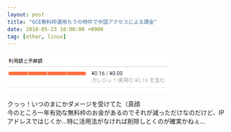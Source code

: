 ```yaml
---
layout: post
title: "GCE無料枠運用ちうの物件で中国アクセスによる課金"
date: 2018-05-23 18:00:00 +0900
tag: [other, linux]
---
```


![img](/assets/photos/20180523-gce.png)

クっっ！いつのまにかダメージを受けてた（真顔  
今のところ一年有効な無料枠のお金があるのでそれが減っただけなのだけど、IPアドレスではじくか…特に活用法がなければ削除しとくのが確実かねぇ…

